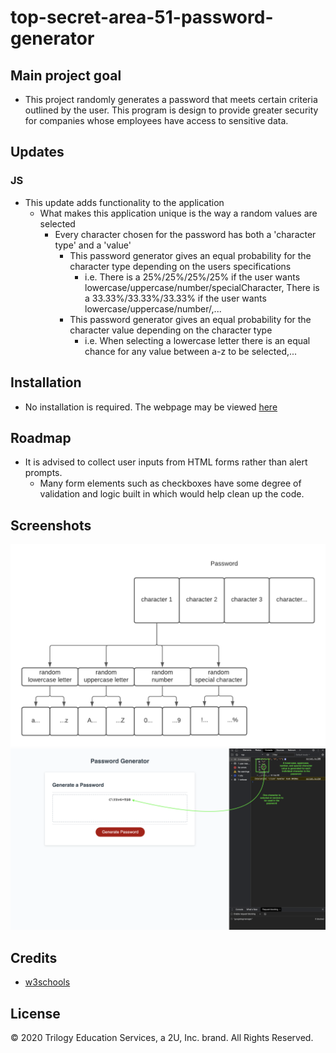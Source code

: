 # top-secret-area-51-password-generator

## Main project goal

- This project randomly generates a password that meets certain criteria outlined by the user. This program is design to provide greater security for companies whose employees have access to sensitive data.

## Updates

### JS

- This update adds functionality to the application
  - What makes this application unique is the way a random values are selected
    - Every character chosen for the password has both a 'character type' and a 'value'
      - This password generator gives an equal probability for the character type depending on the users specifications
        - i.e. There is a 25%/25%/25%/25% if the user wants lowercase/uppercase/number/specialCharacter, There is a 33.33%/33.33%/33.33% if the user wants        lowercase/uppercase/number/,...
      - This password generator gives an equal probability for the character value depending on the character type
        - i.e. When selecting a lowercase letter there is an equal chance for any value between a-z to be selected,...

## Installation

- No installation is required. The webpage may be viewed [here](https://vtaymany.github.io/top-secret-area-51-password-generator/)

## Roadmap

- It is advised to collect user inputs from HTML forms rather than alert prompts.
  - Many form elements such as checkboxes have some degree of validation and logic built in which would help clean up the code.

## Screenshots

![Diagram showing how values are chosen](Assets/screenshots/password-generator-chart.png 'Performance improvement results')
![Screenshot showing how a random value is selected from an array consistenting of a random value of every possible character type](Assets/screenshots/password-generator-screenshot.png 'Original performance')

## Credits

- [w3schools](https://www.w3schools.com/)

## License

© 2020 Trilogy Education Services, a 2U, Inc. brand. All Rights Reserved.
